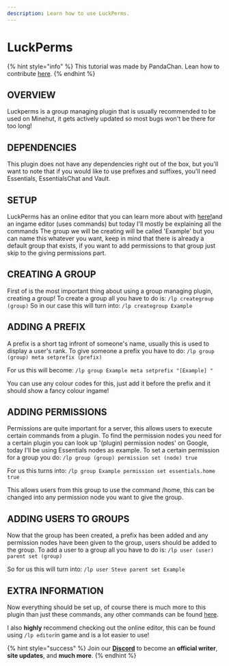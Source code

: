 ```yaml
---
description: Learn how to use LuckPerms.
---
```


# LuckPerms

{% hint style="info" %}
This tutorial was made by PandaChan. Lean how to contribute [here](/contribute.md).
{% endhint %}

## OVERVIEW

Luckperms is a group managing plugin that is usually recommended to be used on Minehut, it gets actively updated so most bugs won't be there for too long!

## DEPENDENCIES

This plugin does not have any dependencies right out of the box, but you'll want to note that if you would like to use prefixes and suffixes, you'll need Essentials, EssentialsChat and Vault. 

## SETUP

LuckPerms has an online editor that you can learn more about with [here!]()and an ingame editor \(uses commands\) but today I'll mostly be explaining all the commands The group we will be creating will be called 'Example' but you can name this whatever you want, keep in mind that there is already a default group that exists, if you want to add permissions to that group just skip to the giving permissions part.

## CREATING A GROUP

First of is the most important thing about using a group managing plugin, creating a group! To create a group all you have to do is: `/lp creategroup (group)` So in our case this will turn into: `/lp creategroup Example`

## ADDING A PREFIX

A prefix is a short tag infront of someone's name, usually this is used to display a user's rank. To give someone a prefix you have to do: `/lp group (group) meta setprefix (prefix)`

For us this will become: `/lp group Example meta setprefix "[Example] "` 

You can use any colour codes for this, just add it before the prefix and it should show a fancy colour ingame!

## ADDING PERMISSIONS

Permissions are quite important for a server, this allows users to execute certain commands from a plugin. To find the permission nodes you need for a certain plugin you can look up '\(plugin\) permission nodes' on Google, today I'll be using Essentials nodes as example. To set a certain permission for a group you do: `/lp group (group) permission set (node) true`

For us this turns into: `/lp group Example permission set essentials.home true` 

This allows users from this group to use the command /home, this can be changed into any permission node you want to give the group.

## ADDING USERS TO GROUPS

Now that the group has been created, a prefix has been added and any permission nodes have been given to the group, users should be added to the group. To add a user to a group all you have to do is: `/lp user (user) parent set (group)` 

So for us this will turn into: `/lp user Steve parent set Example`

## EXTRA INFORMATION

Now everything should be set up, of course there is much more to this plugin than just these commands, any other commands can be found [here](https://github.com/lucko/LuckPerms/wiki/Command-Usage).

I also **highly** recommend checking out the online editor, this can be found using `/lp editor`in game and is a lot easier to use!

{% hint style="success" %}
Join our **[Discord](https://invite.gg/minehutxyz)** to become an **official writer**, **site updates**, and **much more**.
{% endhint %}
